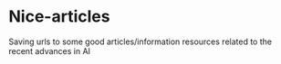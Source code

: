 # Nice-articles
Saving urls to some good articles/information resources related to the recent advances in AI
